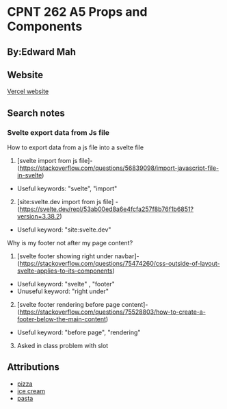 # CPNT 262 A5 Props and Components

## By:Edward Mah

## Website

[Vercel website](https://cpnt-262-a5.vercel.app/)

## Search notes

### Svelte export data from Js file
How to export data from a js file into a svelte file

1. [svelte import from js file]-(https://stackoverflow.com/questions/56839098/import-javascript-file-in-svelte)
  - Useful keywords: "svelte", "import"

2. [site:svelte.dev import from js file] - (https://svelte.dev/repl/53ab00ed8a6e4fcfa257f8b76f1b6851?version=3.38.2)
  - Useful keyword: "site:svelte.dev"

Why is my footer not after my page content?

1. [svelte footer showing right under navbar]-(https://stackoverflow.com/questions/75474260/css-outside-of-layout-svelte-applies-to-its-components)
- Useful keyword: "svelte" , "footer"
- Unuseful keyword: "right under"

2. [svelte footer rendering before page content]-(https://stackoverflow.com/questions/75528803/how-to-create-a-footer-below-the-main-content)
- Useful keyword: "before page", "rendering"

3. Asked in class problem with slot

## Attributions

- [pizza](https://www.foodandwine.com/recipes/classic-cheese-pizza)
- [ice cream](https://handletheheat.com/how-to-make-ice-cream/)
- [pasta](https://www.foodnetwork.com/recipes/food-network-kitchen/baked-feta-pasta-9867689)
